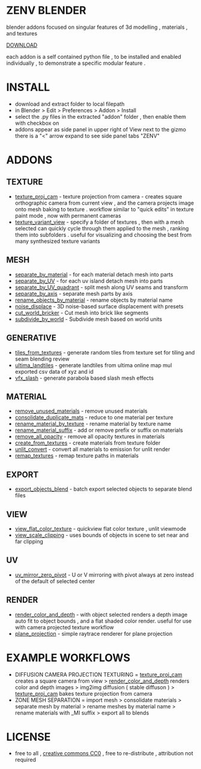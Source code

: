 # ZENV BLENDER
blender addons focused on singular features of 3d modelling , materials , and textures

[DOWNLOAD]( https://github.com/CorvaeOboro/zenv_blender/archive/refs/heads/main.zip ) 

each addon is a self contained python file , to be installed and enabled individually , to demonstrate a specific modular feature .
# INSTALL 
- download and extract folder to local filepath
- in Blender > Edit > Preferences > Addon > Install
- select the .py files in the extracted "addon" folder , then enable them with checkbox on  
- addons appear as side panel in upper right of View next to the gizmo there is a "<" arrow expand to see side panel tabs "ZENV"

# ADDONS

## TEXTURE
- [texture_proj_cam](addon/z_blender_TEX_texture_proj_cam.py) - texture projection from camera - creates square orthographic camera from current view , and the camera projects image onto mesh baking to texture . workflow similar to "quick edits" in texture paint mode , now with permanent cameras
- [texture_variant_view](addon/z_blender_TEX_texture_variant_view.py) - specify a folder of textures , then with a mesh selected can quickly cycle through them applied to the mesh , ranking them into subfolders . useful for visualizing and choosing the best from many synthesized texture variants

## MESH
- [separate_by_material](addon/z_blender_MESH_separate_by_material.py) - for each material detach mesh into parts 
- [separate_by_UV](addon/z_blender_MESH_separate_by_UV.py) - for each uv island detach mesh into parts
- [separate_by_UV_quadrant](addon/z_blender_MESH_separate_by_UV_quadrant.py) - split mesh along UV seams and transform
- [separate_by_axis](addon/z_blender_MESH_separate_by_axis.py) - separate mesh parts by axis
- [rename_objects_by_material](addon/z_blender_MESH_rename_objects_by_material.py) - rename objects by material name
- [noise_displace](addon/z_blender_MESH_noise_displace.py) - 3D noise-based surface displacement with presets
- [cut_world_bricker](addon/z_blender_MESH_cut_world_bricker.py) - Cut mesh into brick like segments
- [subdivide_by_world](addon/z_blender_MESH_subdivide_by_world_units.py) - Subdivide mesh based on world units

## GENERATIVE
- [tiles_from_textures](addon/z_blender_GEN_tiles_from_textures.py) - generate random tiles from texture set for tiling and seam blending review
- [ultima_landtiles](addon/z_blender_GEN_ultima_landtiles.py) - generate landtiles from ultima online map mul exported csv data of xyz and id 
- [vfx_slash](addon/z_blender_GEN_vfx_slash.py) - generate parabola based slash mesh effects

## MATERIAL
- [remove_unused_materials](addon/z_blender_MAT_remove_unused_materials.py) - remove unused materials 
- [consolidate_duplicate_mats](addon/z_blender_MAT_consolidate_duplicate_mats.py) - reduce to one material per texture
- [rename_material_by_texture](addon/z_blender_MAT_rename_material_by_texture.py) - rename material by texture name
- [rename_material_suffix](addon/z_blender_MAT_rename_material_suffix.py) - add or remove prefix or suffix on materials
- [remove_all_opacity](addon/z_blender_MAT_remove_all_opacity.py) - remove all opacity textures in materials
- [create_from_textures](addon/z_blender_MAT_create_from_textures.py) - create materials from texture folder
- [unlit_convert](addon/z_blender_MAT_unlit_convert.py) - convert all materials to emission for unlit render
- [remap_textures](addon/z_blender_MAT_remap_textures.py) - remap texture paths in materials

## EXPORT
- [export_objects_blend](addon/z_blender_EXPORT_export_objects_blend.py) - batch export selected objects to separate blend files

## VIEW 
- [view_flat_color_texture](addon/z_blender_VIEW_view_flat_color_texture.py) - quickview flat color texture , unlit viewmode
- [view_scale_clipping](addon/z_blender_VIEW_view_scale_clipping.py) - uses bounds of objects in scene to set near and far clipping

## UV 
- [uv_mirror_zero_pivot](addon/z_blender_UV_uv_mirror_zero_pivot.py) - U or V mirroring with pivot always at zero instead of the default of selected center

## RENDER
- [render_color_and_depth](addon/z_blender_RENDER_color_and_depth.py) - with object selected renders a depth image auto fit to object bounds , and a flat shaded color render. useful for use with camera projected texture workflow
- [plane_projection](addon/z_blender_RENDER_plane_projection.py) - simple raytrace renderer for plane projection

# EXAMPLE WORKFLOWS
- DIFFUSION CAMERA PROJECTION TEXTURING = [texture_proj_cam](addon/z_blender_TEX_texture_proj_cam.py) creates a square camera from view > [render_color_and_depth](addon/z_blender_RENDER_color_and_depth.py) renders color and depth images > img2img diffusion ( stable diffuson ) > [texture_proj_cam](addon/z_blender_TEX_texture_proj_cam.py) bakes texture projection from camera
- ZONE MESH SEPARATION = import mesh > consolidate materials > separate mesh by material > rename meshes by material name > rename materials with _MI suffix > export all to blends

# LICENSE
- free to all , [creative commons CC0](https://creativecommons.org/publicdomain/zero/1.0/) , free to re-distribute , attribution not required
